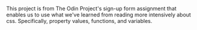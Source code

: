 This project is from The Odin Project's sign-up form assignment that enables us to use what we've learned from reading more intensively about css. Specifically, property values, functions, and variables. 